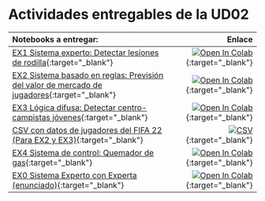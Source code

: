 # Actividades entregables de la UD02

| Notebooks a entregar:                                        |                                                       Enlace |
| :----------------------------------------------------------- | -----------------------------------------------------------: |
| [EX1 Sistema experto: Detectar lesiones de rodilla](https://github.com/martinezpenya/MIA-IABD-2425/blob/main/UD02/notebooks/EX1.-genoll_ES.ipynb){:target="_blank"} | [![Open In Colab](https://colab.research.google.com/assets/colab-badge.svg)](https://colab.research.google.com/github/martinezpenya/MIA-IABD-2425/blob/main/UD02/notebooks/EX1.-genoll_ES.ipynb){:target="_blank"} |
| [EX2 Sistema basado en reglas: Previsión del valor de mercado de jugadores](https://github.com/martinezpenya/MIA-IABD-2425/blob/main/UD02/notebooks/EX2.-preveure_valor_mercat_ES.ipynb){:target="_blank"} | [![Open In Colab](https://colab.research.google.com/assets/colab-badge.svg)](https://colab.research.google.com/github/martinezpenya/MIA-IABD-2425/blob/main/UD02/notebooks/EX2.-preveure_valor_mercat_ES.ipynb){:target="_blank"} |
| [EX3 Lógica difusa: Detectar centro-campistas jóvenes](https://github.com/martinezpenya/MIA-IABD-2425/blob/main/UD02/notebooks/EX3.-detectar_centrocampistes_joves_ES.ipynb){:target="_blank"} | [![Open In Colab](https://colab.research.google.com/assets/colab-badge.svg)](https://colab.research.google.com/github/martinezpenya/MIA-IABD-2425/blob/main/UD02/notebooks/EX3.-detectar_centrocampistes_joves_ES.ipynb){:target="_blank"} |
| [CSV con datos de jugadores del FIFA 22 (Para EX2 y EX3)](https://github.com/martinezpenya/MIA-IABD-2425/blob/main/UD02/notebooks/EX2.-players_22.csv){:target="_blank"} | [![CSV](https://img.shields.io/badge/CSV-EX2_.players_22.csv-blue?logo=pandas)](https://colab.research.google.com/github/martinezpenya/MIA-IABD-2425/blob/main/UD02/notebooks/EX2.-players_22.csv){:target="_blank"} |
| [EX4 Sistema de control: Quemador de gas](https://github.com/martinezpenya/MIA-IABD-2425/blob/main/UD02/notebooks/EX4.-cremador_ES.ipynb){:target="_blank"} | [![Open In Colab](https://colab.research.google.com/assets/colab-badge.svg)](https://colab.research.google.com/github/martinezpenya/MIA-IABD-2425/blob/main/UD02/notebooks/EX4.-cremador_ES.ipynb){:target="_blank"} |
| [EX0 Sistema Experto con Experta (enunciado)](https://github.com/martinezpenya/MIA-IABD-2425/blob/main/UD02/notebooks/EX0.-PracticaExperta.ipynb){:target="_blank"} | [![Open In Colab](https://colab.research.google.com/assets/colab-badge.svg)](https://colab.research.google.com/github/martinezpenya/MIA-IABD-2425/blob/main/UD02/notebooks/EX0.-TasacionVehiculosUsados.ipynb){:target="_blank"} |
